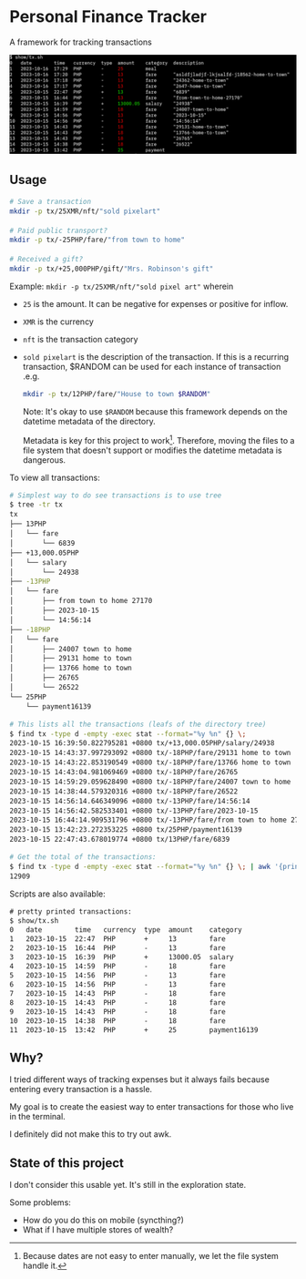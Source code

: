 # Personal Finance Tracker

A framework for tracking transactions

![](demo.png)

## Usage

```sh
# Save a transaction
mkdir -p tx/25XMR/nft/"sold pixelart"

# Paid public transport?
mkdir -p tx/-25PHP/fare/"from town to home"

# Received a gift?
mkdir -p tx/+25,000PHP/gift/"Mrs. Robinson's gift"
```

Example: `mkdir -p tx/25XMR/nft/"sold pixel art"` wherein

- `25` is the amount. It can be negative for expenses or positive for inflow.
- `XMR` is the currency
- `nft` is the transaction category 
- `sold pixelart` is the description of the transaction. 
    If this is a recurring transaction, $RANDOM can be used for each instance of transaction .e.g. 
    ```sh
    mkdir -p tx/12PHP/fare/"House to town $RANDOM"
    ```

    Note: It's okay to use `$RANDOM` because this framework depends on the datetime metadata of the directory.
    
    Metadata is key for this project to work[^1]. Therefore, moving the files to a file system that doesn't support or modifies the datetime metadata is dangerous.

[^1]: Because dates are not easy to enter manually, we let the file system handle it.

To view all transactions:

```sh
# Simplest way to do see transactions is to use tree
$ tree -tr tx
tx
├── 13PHP
│   └── fare
│       └── 6839
├── +13,000.05PHP
│   └── salary
│       └── 24938
├── -13PHP
│   └── fare
│       ├── from town to home 27170
│       ├── 2023-10-15
│       └── 14:56:14
├── -18PHP
│   └── fare
│       ├── 24007 town to home
│       ├── 29131 home to town
│       ├── 13766 home to town
│       ├── 26765
│       └── 26522
└── 25PHP
    └── payment16139
```

```sh
# This lists all the transactions (leafs of the directory tree)
$ find tx -type d -empty -exec stat --format="%y %n" {} \;
2023-10-15 16:39:50.822795281 +0800 tx/+13,000.05PHP/salary/24938
2023-10-15 14:43:37.997293092 +0800 tx/-18PHP/fare/29131 home to town
2023-10-15 14:43:22.853190549 +0800 tx/-18PHP/fare/13766 home to town
2023-10-15 14:43:04.981069469 +0800 tx/-18PHP/fare/26765
2023-10-15 14:59:29.059628490 +0800 tx/-18PHP/fare/24007 town to home
2023-10-15 14:38:44.579320316 +0800 tx/-18PHP/fare/26522
2023-10-15 14:56:14.646349096 +0800 tx/-13PHP/fare/14:56:14
2023-10-15 14:56:42.582533401 +0800 tx/-13PHP/fare/2023-10-15
2023-10-15 16:44:14.909531796 +0800 tx/-13PHP/fare/from town to home 27170
2023-10-15 13:42:23.272353225 +0800 tx/25PHP/payment16139
2023-10-15 22:47:43.678019774 +0800 tx/13PHP/fare/6839
```

```sh
# Get the total of the transactions:
$ find tx -type d -empty -exec stat --format="%y %n" {} \; | awk '{print $4}' | awk -F '/' '{ print $2}' | awk '{ gsub(/[^0-9.-]/, ""); sum += $1 } END { print sum }'
12909
```

Scripts are also available:
```
# pretty printed transactions:
$ show/tx.sh
0   date        time   currency  type  amount    category
1   2023-10-15  22:47  PHP       +     13        fare
2   2023-10-15  16:44  PHP       -     13        fare
3   2023-10-15  16:39  PHP       +     13000.05  salary
4   2023-10-15  14:59  PHP       -     18        fare
5   2023-10-15  14:56  PHP       -     13        fare
6   2023-10-15  14:56  PHP       -     13        fare
7   2023-10-15  14:43  PHP       -     18        fare
8   2023-10-15  14:43  PHP       -     18        fare
9   2023-10-15  14:43  PHP       -     18        fare
10  2023-10-15  14:38  PHP       -     18        fare
11  2023-10-15  13:42  PHP       +     25        payment16139
```

## Why? 

I tried different ways of tracking expenses but it always fails because 
entering every transaction is a hassle. 

My goal is to create the easiest way to enter transactions for those
who live in the terminal.

I definitely did not make this to try out awk.

## State of this project

I don't consider this usable yet. It's still in the exploration state.

Some problems:
- How do you do this on mobile (syncthing?)
- What if I have multiple stores of wealth?
